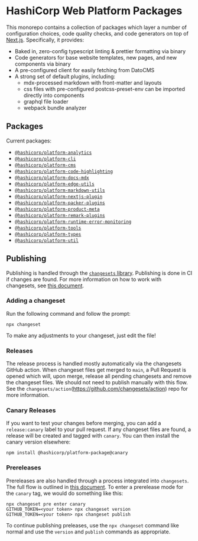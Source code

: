 # HashiCorp Web Platform Packages

This monorepo contains a collection of packages which layer a number of configuration choices, code quality checks, and code generators on top of [Next.js](<[Next.js](https://nextjs.org/)>). Specifically, it provides:

- Baked in, zero-config typescript linting & prettier formatting via binary
- Code generators for base website templates, new pages, and new components via binary
- A pre-configured client for easily fetching from DatoCMS
- A strong set of default plugins, including:
  - mdx-processed markdown with front-matter and layouts
  - css files with pre-configured postcss-preset-env can be imported directly into components
  - graphql file loader
  - webpack bundle analyzer

## Packages

Current packages:

- [`@hashicorp/platform-analytics`](/packages/analytics)
- [`@hashicorp/platform-cli`](/packages/cli)
- [`@hashicorp/platform-cms`](/packages/cms)
- [`@hashicorp/platform-code-highlighting`](/packages/code-highlighting)
- [`@hashicorp/platform-docs-mdx`](/packages/docs-mdx)
- [`@hashicorp/platform-edge-utils`](/packages/edge-utils)
- [`@hashicorp/platform-markdown-utils`](/packages/markdown-utils)
- [`@hashicorp/platform-nextjs-plugin`](/packages/nextjs-plugin)
- [`@hashicorp/platform-packer-plugins`](/packages/packer-plugins)
- [`@hashicorp/platform-product-meta`](/packages/product-meta)
- [`@hashicorp/platform-remark-plugins`](/packages/remark-plugins)
- [`@hashicorp/platform-runtime-error-monitoring`](/packages/runtime-error-monitoring)
- [`@hashicorp/platform-tools`](/packages/tools)
- [`@hashicorp/platform-types`](/packages/types)
- [`@hashicorp/platform-util`](/packages/util)

## Publishing

Publishing is handled through the [`changesets` library](https://github.com/atlassian/changesets). Publishing is done in CI if changes are found. For more information on how to work with changesets, see [this document](https://github.com/atlassian/changesets/blob/main/docs/adding-a-changeset.md).

### Adding a changeset

Run the following command and follow the prompt:

```
npx changeset
```

To make any adjustments to your changeset, just edit the file!

### Releases

The release process is handled mostly automatically via the changesets GitHub action. When changeset files get merged to `main`, a Pull Request is opened which will, upon merge, release all pending changesets and remove the changeset files. We should not need to publish manually with this flow. See the `changesets/action`(https://github.com/changesets/action) repo for more information.

### Canary Releases

If you want to test your changes before merging, you can add a `release:canary` label to your pull request. If any changeset files are found, a release will be created and tagged with `canary`. You can then install the canary version elsewhere:

```
npm install @hashicorp/platform-package@canary
```

### Prereleases

Prereleases are also handled through a process integrated into `changesets`. The full flow is outlined in [this document](https://github.com/atlassian/changesets/blob/main/docs/prereleases.md). To enter a prerelease mode for the `canary` tag, we would do something like this:

```
npx changeset pre enter canary
GITHUB_TOKEN=<your token> npx changeset version
GITHUB_TOKEN=<your token> npx changeset publish
```

To continue publishing preleases, use the `npx changeset` command like normal and use the `version` and `publish` commands as appropriate.
